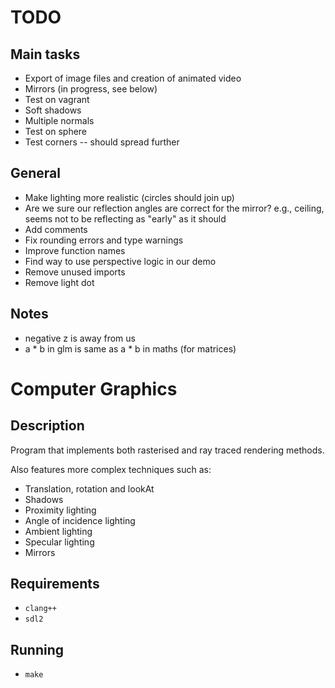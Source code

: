 # TODO
## Main tasks
- Export of image files and creation of animated video
- Mirrors (in progress, see below)
- Test on vagrant
- Soft shadows
- Multiple normals
- Test on sphere
- Test corners -- should spread further
## General
- Make lighting more realistic (circles should join up)
- Are we sure our reflection angles are correct for the mirror? e.g., ceiling, seems not to be reflecting as "early" as it should
- Add comments
- Fix rounding errors and type warnings
- Improve function names
- Find way to use perspective logic in our demo
- Remove unused imports
- Remove light dot

## Notes
- negative z is away from us
- a * b in glm is same as a * b in maths (for matrices)

# Computer Graphics
## Description
Program that implements both rasterised and ray traced rendering methods.

Also features more complex techniques such as:
- Translation, rotation and lookAt
- Shadows 
- Proximity lighting 
- Angle of incidence lighting 
- Ambient lighting 
- Specular lighting 
- Mirrors

## Requirements
- `clang++`
- `sdl2`

## Running
- `make`
